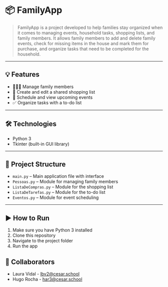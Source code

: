 # 📦 FamilyApp

> FamilyApp is a project developed to help families stay organized when it comes to managing events, household tasks, shopping lists, and family members. It allows family members to add and delete family events, check for missing items in the house and mark them for purchase, and organize tasks that need to be completed for the household.

---

## 💡 Features

- 👨‍👩‍👧 Manage family members  
- 🛒 Create and edit a shared shopping list  
- 📅 Schedule and view upcoming events  
- ✅ Organize tasks with a to-do list

---

## 🛠 Technologies

- Python 3  
- Tkinter (built-in GUI library)

---

## 📂 Project Structure

- `main.py` – Main application file with interface  
- `Pessoas.py` – Module for managing family members  
- `ListaDeCompras.py` – Module for the shopping list  
- `ListaDeTarefas.py` – Module for the to-do list  
- `Eventos.py` – Module for event scheduling

---

## ▶️ How to Run

1. Make sure you have Python 3 installed  
2. Clone this repository
3. Navigate to the project folder
4. Run the app

## 📃 Collaborators
- Laura Vidal - lbv2@cesar.school
- Hugo Rocha - har3@cesar.school
